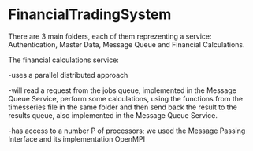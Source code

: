# FinancialTradingSystem

There are 3 main folders, each of them reprezenting a service: Authentication, Master Data, Message Queue and Financial Calculations.

The financial calculations service:

-uses a parallel distributed approach

-will read a request from the jobs queue, implemented in the Message Queue Service, perform some calculations, using the functions from the timesseries file in the same folder and then send back the result to the results queue, also implemented in the Message Queue Service. 

-has access to a number P of processors; we used the Message Passing Interface and its implementation OpenMPI
